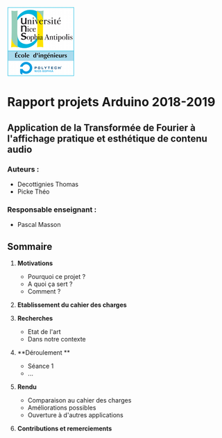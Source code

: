 ![Logo Polytech Nice-Sophia](/Images/logoEPU.png) 

# Rapport projets Arduino 2018-2019

## Application de la Transformée de Fourier à l'affichage pratique et esthétique de contenu audio

### Auteurs : 
- Decottignies Thomas
- Picke Théo
### Responsable enseignant :
- Pascal Masson 
## Sommaire 
1. **Motivations** 
   - Pourquoi ce projet ?
   - A quoi ça sert ?
   - Comment ?
  
2. **Etablissement du cahier des charges** 

3. **Recherches** 
   - Etat de l'art
   - Dans notre contexte
  
4. **Déroulement **
   - Séance 1 
   - ...
  
5. **Rendu**
   - Comparaison au cahier des charges
   - Améliorations possibles 
   - Ouverture à d'autres applications 
   
6. **Contributions et remerciements**



